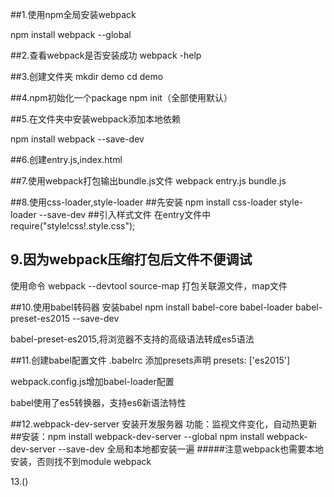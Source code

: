 ##1.使用npm全局安装webpack

npm install webpack --global


##2.查看webpack是否安装成功
webpack -help


##3.创建文件夹
mkdir  demo
cd  demo


##4.npm初始化一个package
npm init（全部使用默认）

##5.在文件夹中安装webpack添加本地依赖

npm install webpack --save-dev

##6.创建entry.js,index.html

##7.使用webpack打包输出bundle.js文件
webpack entry.js bundle.js

##8.使用css-loader,style-loader
	##先安装 npm install css-loader style-loader --save-dev
	##引入样式文件
		在entry文件中  require("style!css!.style.css");


## 9.因为webpack压缩打包后文件不便调试
 使用命令
 webpack --devtool source-map
 打包关联源文件，map文件


 ##10.使用babel转码器
 安装babel
 npm install babel-core babel-loader babel-preset-es2015 --save-dev

babel-preset-es2015,将浏览器不支持的高级语法转成es5语法


##11.创建babel配置文件 .babelrc
添加presets声明
presets: ['es2015']

webpack.config.js增加babel-loader配置

babel使用了es5转换器，支持es6新语法特性

##12.webpack-dev-server
安装开发服务器
	功能：监视文件变化，自动热更新
	##安装：npm install webpack-dev-server --global
			npm install webpack-dev-server --save-dev
			全局和本地都安装一遍
#####注意webpack也需要本地安装，否则找不到module webpack

13.()
